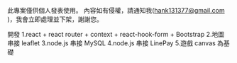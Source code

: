 此專案僅供個人發表使用。 內容如有侵權，請通知我(hank131377@gmail.com
)，我會立即處理並下架，謝謝您。

開發
1.react + react router + context + react-hook-form + Bootstrap 2.地圖 串接 leaflet
3.node.js 串接 MySQL
4.node.js 串接 LinePay
5.遊戲 canvas 為基礎
